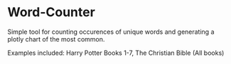 # Word-Counter
Simple tool for counting occurences of unique words and generating a plotly chart of the most common.

Examples included: Harry Potter Books 1-7, The Christian Bible (All books)
